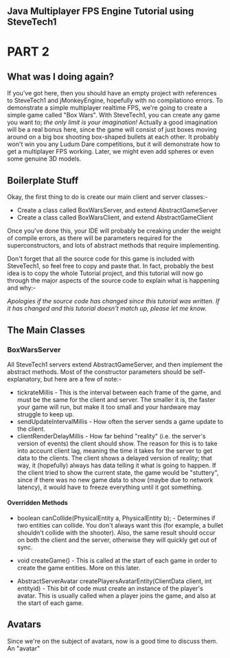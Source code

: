 ## Java Multiplayer FPS Engine Tutorial using SteveTech1

# PART 2

## What was I doing again?
If you've got here, then you should have an empty project with references to SteveTech1 and jMonkeyEngine, hopefully with no compilationo errors.  To demonstrate a simple multiplayer realtime FPS, we're going to create a simple game called "Box Wars".  With SteveTech1, you can create any game you want to; <i>the only limit is your imagination!</i>  Actually a good imagination will be a real bonus here, since the game will consist of just boxes moving around on a big box shooting box-shaped bullets at each other.  It probably won't win you any Ludum Dare competitions, but it will demonstrate how to get a multiplayer FPS working.  Later, we might even add spheres or even some genuine 3D models.


## Boilerplate Stuff
Okay, the first thing to do is create our main client and server classes:-

* Create a class called BoxWarsServer, and extend AbstractGameServer
* Create a class called BoxWarsClient, and extend AbstractGameClient

Once you've done this, your IDE will probably be creaking under the weight of compile errors, as there will be parameters required for the superconstructors, and lots of abstract methods that require implementing.

Don't forget that all the source code for this game is included with SteveTech1, so feel free to copy and paste that.  In fact, probably the best idea is to copy the whole Tutorial project, and this tutorial will now go through the major aspects of the source code to explain what is happening and why:-

<i>Apologies if the source code has changed since this tutorial was written.  If it has changed and this tutorial doesn't match up, please let me know.</i>


## The Main Classes

### BoxWarsServer
All SteveTech1 servers extend AbstractGameServer, and then implement the abstract methods.  Most of the constructor parameters should be self-explanatory, but here are a few of note:-

* tickrateMillis - This is the interval between each frame of the game, and must be the same for the client and server.  The smaller it is, the faster your game will run, but make it too small and your hardware may struggle to keep up.
* sendUpdateIntervalMillis - How often the server sends a game update to the client.
* clientRenderDelayMillis - How far behind "reality" (i.e. the server's version of events) the client should show.  The reason for this is to take into account client lag, meaning the time it takes for the server to get data to the clients.  The client shows a delayed version of reality; that way, it (hopefully) always has data telling it what is going to happen.  If the client tried to show the current state, the game would be "stuttery", since if there was no new game data to show (maybe due to network latency), it would have to freeze everything until it got something.

#### Overridden Methods

* boolean canCollide(PhysicalEntity a, PhysicalEntity b); - Determines if two entities can collide.  You don't always want this (for example, a bullet shouldn't collide with the shooter).  Also, the same result should occur on both the client and the server, otherwise they will quickly get out of sync.

* void createGame() - This is called at the start of each game in order to create the game entities.  More on this later.

* AbstractServerAvatar createPlayersAvatarEntity(ClientData client, int entityid) - This bit of code must create an instance of the player's avatar.  This is usually called when a player joins the game, and also at the start of each game.


## Avatars

Since we're on the subject of avatars, now is a good time to discuss them.  An "avatar"

